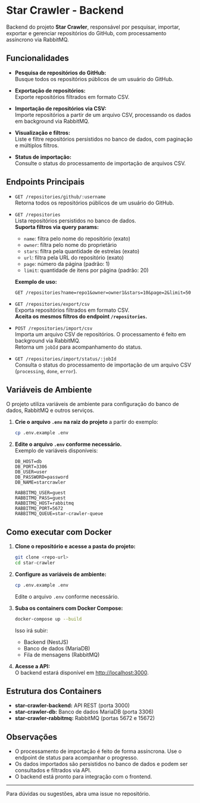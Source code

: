 # Star Crawler - Backend

Backend do projeto **Star Crawler**, responsável por pesquisar, importar, exportar e gerenciar repositórios do GitHub, com processamento assíncrono via RabbitMQ.

## Funcionalidades

- **Pesquisa de repositórios do GitHub:**  
  Busque todos os repositórios públicos de um usuário do GitHub.

- **Exportação de repositórios:**  
  Exporte repositórios filtrados em formato CSV.

- **Importação de repositórios via CSV:**  
  Importe repositórios a partir de um arquivo CSV, processando os dados em background via RabbitMQ.

- **Visualização e filtros:**  
  Liste e filtre repositórios persistidos no banco de dados, com paginação e múltiplos filtros.

- **Status de importação:**  
  Consulte o status do processamento de importação de arquivos CSV.

## Endpoints Principais

- `GET /repositories/github/:username`  
  Retorna todos os repositórios públicos de um usuário do GitHub.

- `GET /repositories`  
  Lista repositórios persistidos no banco de dados.  
  **Suporta filtros via query params:**
  - `name`: filtra pelo nome do repositório (exato)
  - `owner`: filtra pelo nome do proprietário
  - `stars`: filtra pela quantidade de estrelas (exato)
  - `url`: filtra pela URL do repositório (exato)
  - `page`: número da página (padrão: 1)
  - `limit`: quantidade de itens por página (padrão: 20)

  **Exemplo de uso:**
  ```
  GET /repositories?name=repo1&owner=owner1&stars=10&page=2&limit=50
  ```

- `GET /repositories/export/csv`  
  Exporta repositórios filtrados em formato CSV.  
  **Aceita os mesmos filtros do endpoint `/repositories`.**

- `POST /repositories/import/csv`  
  Importa um arquivo CSV de repositórios. O processamento é feito em background via RabbitMQ.  
  Retorna um `jobId` para acompanhamento do status.

- `GET /repositories/import/status/:jobId`  
  Consulta o status do processamento de importação de um arquivo CSV (`processing`, `done`, `error`).

## Variáveis de Ambiente

O projeto utiliza variáveis de ambiente para configuração do banco de dados, RabbitMQ e outros serviços.

1. **Crie o arquivo `.env` na raiz do projeto** a partir do exemplo:
   ```sh
   cp .env.example .env
   ```
2. **Edite o arquivo `.env` conforme necessário.**  
   Exemplo de variáveis disponíveis:
   ```
   DB_HOST=db
   DB_PORT=3306
   DB_USER=user
   DB_PASSWORD=password
   DB_NAME=starcrawler

   RABBITMQ_USER=guest
   RABBITMQ_PASS=guest
   RABBITMQ_HOST=rabbitmq
   RABBITMQ_PORT=5672
   RABBITMQ_QUEUE=star-crawler-queue
   ```

## Como executar com Docker

1. **Clone o repositório e acesse a pasta do projeto:**
   ```sh
   git clone <repo-url>
   cd star-crawler
   ```

2. **Configure as variáveis de ambiente:**  
   ```sh
   cp .env.example .env
   ```
   Edite o arquivo `.env` conforme necessário.

3. **Suba os containers com Docker Compose:**
   ```sh
   docker-compose up --build
   ```

   Isso irá subir:
   - Backend (NestJS)
   - Banco de dados (MariaDB)
   - Fila de mensagens (RabbitMQ)

4. **Acesse a API:**  
   O backend estará disponível em [http://localhost:3000](http://localhost:3000).

## Estrutura dos Containers

- **star-crawler-backend:** API REST (porta 3000)
- **star-crawler-db:** Banco de dados MariaDB (porta 3306)
- **star-crawler-rabbitmq:** RabbitMQ (portas 5672 e 15672)

## Observações

- O processamento de importação é feito de forma assíncrona. Use o endpoint de status para acompanhar o progresso.
- Os dados importados são persistidos no banco de dados e podem ser consultados e filtrados via API.
- O backend está pronto para integração com o frontend.

---

Para dúvidas ou sugestões, abra uma issue no repositório.